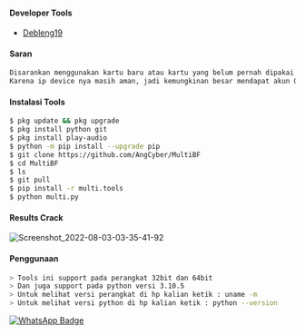 #### Developer Tools
- [Debleng19]()
#### Saran
```python
Disarankan menggunakan kartu baru atau kartu yang belum pernah dipakai untuk crack.
Karena ip device nya masih aman, jadi kemungkinan besar mendapat akun OK
```
#### Instalasi Tools
``` bash
$ pkg update && pkg upgrade
$ pkg install python git
$ pkg install play-audio
$ python -m pip install --upgrade pip
$ git clone https://github.com/AngCyber/MultiBF
$ cd MultiBF
$ ls
$ git pull
$ pip install -r multi.tools
$ python multi.py
```
#### Results Crack

![Screenshot_2022-08-03-03-35-41-92](https://user-images.githubusercontent.com/92802033/182496997-9d3622ac-7652-47c7-81b7-7be414028109.jpg)


#### Penggunaan
``` bash
> Tools ini support pada perangkat 32bit dan 64bit
> Dan juga support pada python versi 3.10.5
> Untuk melihat versi perangkat di hp kalian ketik : uname -m
> Untuk melihat versi python di hp kalian ketik : python --version
```
[![WhatsApp Badge](https://img.shields.io/badge/-6285860507339-green?style=flat&logo=WhatsApp&logoColor=white&link=https://wa.me/6285860507339/)](https://wa.me/6285860507339/)

